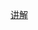 <!--
 * @Author: [lxp]
 * @Date: 2022-01-18 20:44:09
 * @LastEditors: [lxp]
 * @LastEditTime: 2022-01-18 20:44:34
 * @Description: 
-->
[讲解](https://blog.csdn.net/xiemanR/article/details/78374643)